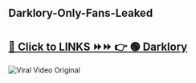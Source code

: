 
 ## Darklory-Only-Fans-Leaked

# <h2><a href="https://clipsfans.com/Darklory&ref=git">🔗 Click to LINKS ⏩⏩ 👉 🟢 Darklory </a></h2>

<a href="https://clipsfans.com/Darklory&ref=git" rel="nofollow" data-target="animated-image.originalLink"><img src="https://i.ibb.co.com/xMMVF88/686577567.gif" alt="Viral Video Original" style="max-width: 100%; display: inline-block;" data-target="animated-image.originalImage"></a>
